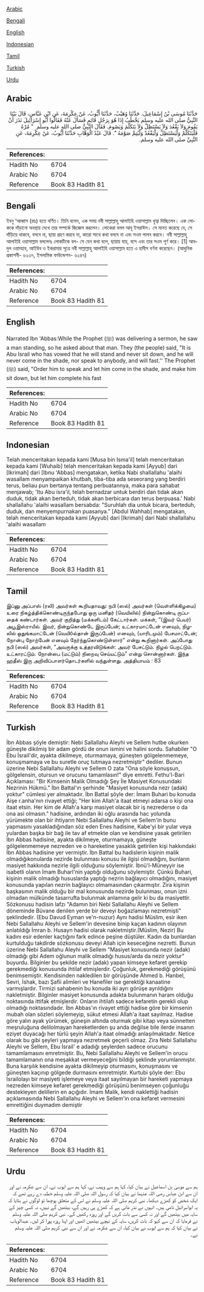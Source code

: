 [Arabic](#arabic)

[Bengali](#bengali)

[English](#english)

[Indonesian](#indonesian)

[Tamil](#tamil)

[Turkish](#turkish)

[Urdu](#urdu)

## Arabic


<div dir="rtl" lang="ar" style={{fontSize:'larger',backgroundColor:'#f8f9fa',padding:20}}>
حَدَّثَنَا مُوسَى بْنُ إِسْمَاعِيلَ، حَدَّثَنَا وُهَيْبٌ، حَدَّثَنَا أَيُّوبُ، عَنْ عِكْرِمَةَ، عَنِ ابْنِ عَبَّاسٍ، قَالَ بَيْنَا النَّبِيُّ صلى الله عليه وسلم يَخْطُبُ إِذَا هُوَ بِرَجُلٍ قَائِمٍ فَسَأَلَ عَنْهُ فَقَالُوا أَبُو إِسْرَائِيلَ نَذَرَ أَنْ يَقُومَ وَلاَ يَقْعُدَ وَلاَ يَسْتَظِلَّ وَلاَ يَتَكَلَّمَ وَيَصُومَ‏.‏ فَقَالَ النَّبِيُّ صلى الله عليه وسلم ‏ "‏ مُرْهُ فَلْيَتَكَلَّمْ وَلْيَسْتَظِلَّ وَلْيَقْعُدْ وَلْيُتِمَّ صَوْمَهُ ‏"‏‏.‏ قَالَ عَبْدُ الْوَهَّابِ حَدَّثَنَا أَيُّوبُ، عَنْ عِكْرِمَةَ، عَنِ النَّبِيِّ صلى الله عليه وسلم‏.‏
</div>
<div style={{backgroundColor:'#f8f9fa',padding:20, marginBottom: 10}}><table> <thead> <tr> <th>References:</th> <th></th> </tr> </thead> <tbody><tr><td>Hadith No</td><td>6704</td></tr><tr><td>Arabic No</td><td>6704</td></tr><tr><td>Reference</td><td>Book 83 Hadith 81</td></tr></tbody></table></div>

## Bengali


<div dir="ltr" lang="bn" style={{fontSize:'larger',backgroundColor:'#f8f9fa',padding:20}}>
ইবনু ‘আব্বাস (রাঃ) হতে বর্ণিত। তিনি বলেন, এক সময় নবী সাল্লাল্লাহু আলাইহি ওয়াসাল্লাম খুত্বা দিচ্ছিলেন। এক লোককে দাঁড়ানো অবস্থায় দেখে তার সম্পর্কে জিজ্ঞেস করলেন। লোকেরা বলল আবূ ইসরাঈল। সে মানত করেছে যে, সে দাঁড়িয়ে থাকবে, বসবে না, ছায়া গ্রহণ করবে না, কারো সাথে কথা বলবে না এবং সওম পালন করবে। নবী সাল্লাল্লাহু আলাইহি ওয়াসাল্লাম বললেনঃ লোকটিকে বল- সে যেন কথা বলে, ছায়ায় যায়, বসে এবং তার সওম পূর্ণ করে। [1] আবদুল ওয়াহ্হাব, আইউব ও ইকরামার সূত্রে নবী সাল্লাল্লাহু আলাইহি ওয়াসাল্লাম হতে এ হাদীস বর্ণনা করেছেন। (আধুনিক প্রকাশনী- ৬২৩৭, ইসলামিক ফাউন্ডেশন- ৬২৪৭)
</div>
<div style={{backgroundColor:'#f8f9fa',padding:20, marginBottom: 10}}><table> <thead> <tr> <th>References:</th> <th></th> </tr> </thead> <tbody><tr><td>Hadith No</td><td>6704</td></tr><tr><td>Arabic No</td><td>6704</td></tr><tr><td>Reference</td><td>Book 83 Hadith 81</td></tr></tbody></table></div>

## English


<div dir="ltr" lang="en" style={{fontSize:'larger',backgroundColor:'#f8f9fa',padding:20}}>
Narrated Ibn 'Abbas:While the Prophet (ﷺ) was delivering a sermon, he saw a man standing, so he asked about that man. They (the people) said, "It is Abu Israil who has vowed that he will stand and never sit down, and he will never come in the shade, nor speak to anybody, and will fast.'' The Prophet (ﷺ) said, "Order him to speak and let him come in the shade, and make him sit down, but let him complete his fast
</div>
<div style={{backgroundColor:'#f8f9fa',padding:20, marginBottom: 10}}><table> <thead> <tr> <th>References:</th> <th></th> </tr> </thead> <tbody><tr><td>Hadith No</td><td>6704</td></tr><tr><td>Arabic No</td><td>6704</td></tr><tr><td>Reference</td><td>Book 83 Hadith 81</td></tr></tbody></table></div>

## Indonesian


<div dir="ltr" lang="id" style={{fontSize:'larger',backgroundColor:'#f8f9fa',padding:20}}>
Telah menceritakan kepada kami [Musa bin Isma'il] telah menceritakan kepada kami [Wuhaib] telah menceritakan kepada kami [Ayyub] dari [Ikrimah] dari [Ibnu 'Abbas] mengatakan, ketika Nabi shallallahu 'alaihi wasallam menyampaikan khutbah, tiba-tiba ada seseorang yang berdiri terus, beliau pun bertanya tentang perbuatannya, maka para sahabat menjawab; 'Itu Abu isra'il, telah bernadzar untuk berdiri dan tidak akan duduk, tidak akan berteduh, tidak akan berbicara dan terus berpuasa.' Nabi shallallahu 'alaihi wasallam bersabda: "Suruhlah dia untuk bicara, berteduh, duduk, dan menyempurnakan puasanya." [Abdul Wahhab] mengatakan, telah menceritakan kepada kami [Ayyub] dari [Ikrimah] dari Nabi shallallahu 'alaihi wasallam
</div>
<div style={{backgroundColor:'#f8f9fa',padding:20, marginBottom: 10}}><table> <thead> <tr> <th>References:</th> <th></th> </tr> </thead> <tbody><tr><td>Hadith No</td><td>6704</td></tr><tr><td>Arabic No</td><td>6704</td></tr><tr><td>Reference</td><td>Book 83 Hadith 81</td></tr></tbody></table></div>

## Tamil


<div dir="ltr" lang="ta" style={{fontSize:'larger',backgroundColor:'#f8f9fa',padding:20}}>
இப்னு அப்பாஸ் (ரலி) அவர்கள் கூறியதாவது: நபி (ஸல்) அவர்கள் (வெள்ளிக்கிழமை) உரை நிகழ்த்திக்கொண்டிருந்தபோது ஒரு மனிதர் (வெயிலில்) நின்றுகொண்டி ருப்பதைக் கண்டார்கள். அவர் குறித்து (மக்களிடம்) கேட்டார்கள். மக்கள், “(இவர் பெயர்) அபூஇஸ்ராயீல். இவர், நின்றுகொண்டே இருப்பேன்; உட்காரமாட்டேன் எனவும், நிழலில் ஒதுங்கமாட்டேன் (வெயிóல்தான் இருப்பேன்) எனவும், (யாரிடமும்) பேசமாட்டேன்; நோன்பு நோற்பேன் எனவும் நேர்ந்துகொண்டுள்ளார்” என்று கூறினார்கள். அப்போது நபி (ஸல்) அவர்கள், “அவருக்கு உத்தரவிடுங்கள்: அவர் பேசட்டும். நிழல் பெறட்டும். உட்காரட்டும். நோன்பை (மட்டும்) நிறைவு செய்யட்டும்” என்று சொன்னார்கள். இந்த ஹதீஸ் இரு அறிவிப்பாளர்தொடர்களில் வந்துள்ளது. அத்தியாயம் : 83
</div>
<div style={{backgroundColor:'#f8f9fa',padding:20, marginBottom: 10}}><table> <thead> <tr> <th>References:</th> <th></th> </tr> </thead> <tbody><tr><td>Hadith No</td><td>6704</td></tr><tr><td>Arabic No</td><td>6704</td></tr><tr><td>Reference</td><td>Book 83 Hadith 81</td></tr></tbody></table></div>

## Turkish


<div dir="ltr" lang="tr" style={{fontSize:'larger',backgroundColor:'#f8f9fa',padding:20}}>
İbn Abbas şöyle demiştir: Nebi Sallallahu Aleyhi ve Sellem hutbe okurken güneşte dikilmiş bir adam gördü de onun ismini ve halini sordu. Sahabiler "O Ebu İsrail'dir, ayakta dikilmeye, oturmamaya, güneşten gölgelenmemeye, konuşmamaya ve bu suretle oruç tutmaya nezretmiştir" dediler. Bunun üzerine Nebi Sallallahu Aleyhi ve Sellem O zata "Ona söyle konuşsun, gölgelensin, otursun ve orucunu tamamlasın!" diye emretti. Fethu'l-Bari Açıklaması: "Bir Kimsenin Malik Olmadığı Şey İle Masiyet Konusundaki Nezrinin Hükmü." İbn Battal'ın şerhinde "Masiyet konusunda nezr (adak) yoktur" cümlesi yer almaktadır. İbn Battal şöyle der: İmam Buhari bu konuda Aişe r.anha'nın rivayet ettiği; "Her kim Allah'a itaat etmeyi adarsa o kişi ona itaat etsin. Her kim de Allah'a karşı masiyet olacak bir iş nezrederse o da ona asi olmasın." hadisine, ardından iki oğlu arasında hac yolunda yürümekte olan bir ihtiyarın Nebi Sallallahu Aleyhi ve Sellem'in bunu yapmasını yasakladığından söz eden Enes hadisine, Kabe'yi bir yular veya yulardan başka bir bağ ile tav af etmekte olan ve kendisine yasak getirilen İbn Abbas hadisine, ayakta dikilmeye, oturmamaya, güneşte gölgelenmemeye nezreden ve o hareketine yasaklık getirilen kişi hakkındaki İbn Abbas hadisine yer vermiştir. İbn Battal bu hadislerin kişinin malik olmadığıkonularda nezirde bulunması konusu ile ilgisi olmadığını, bunların masiyet hakkında nezirle ilgili olduğunu söylemiştir. İbnü'l-Müneyyir ise isabetli olanın İmam Buharl'nin yaptığı olduğunu söylemiştir. Çünkü Buhari, kişinin malik olmadığı hususlarda yaptığı nezrin bağlayıcı olmadığını, masiyet konusunda yapılan nezrin bağlayıcı olmamasından çıkarmıştır. Zira kişinin başkasının malik olduğu bir mal konusunda nezirde bulunması, onun izni olmadan mülkünde tasarrufta bulunmak anlamına gelir ki bu da masiyettir. Sözkonusu hadisin lafzı "Adamın biri Nebi Sallallahu Aleyhi ve Sellem döneminde Büvane denilen yerde bir deveyi boğazlamayı nezretmişti" şeklindedir. (Ebu Davud Eyman ve'n-nuzur) Aynı hadisi Müslim, esir iken Nebi Sallallahu Aleyhi ve Sellem'in devesine binip kaçan kadının olayının anlatıldığı İmran b. Husayn hadisi olarak nakletmiştir.(Müslim, Nezir) Bu kadını esir edenler kaçtığını fark edince peşine düştüler. Kadın da bunlardan kurtulduğu takdirde sözkonusu deveyi Allah için keseceğine nezretti. Bunun üzerine Nebi Sallallahu Aleyhi ve Sellem "Masiyet konusunda nezir (adak) olmadığı gibi Adem oğlunun malik olmadığı husus/arda da nezir yoktur" buyurdu. Bilginler bu şekilde nezir (adak) yapan kimseye kefaret gerekip gerekmediği konusunda ihtilaf etmişlerdir. Çoğunluk, gerekmediği görüşünü benimsemiştir. Kendisinden nakledilen bir görüşünde Ahmed b. Hanbel, Sevri, İshak, bazı Şafii alimleri ve Hanefiler ise gerektiği kanaatine varmışlardır. Tirmizi sahabenin bu konuda iki ayrı görüşe ayrıldığını nakletmiştir. Bilginler masiyet konusunda adakta bulunmanın haram olduğu noktasında ittifak etmişlerdir. Onların ihtilafı sadece kefaretin gerekli olup olmadığı noktasındadır. İbn Abbas'ın rivayet ettiği hadise göre bir kimsenin mubah olan sözleri söylemeyip, sükut etmesi Allah'a itaat sayılmaz. Hadise göre yalın ayak yürümek, güneşin altında oturmak gibi kitap veya sünnetten meşruluğuna delilolmayan hareketlerden şu anda değilse bile ilerde insanın eziyet duyacağı her türlü şeyin Allah'a itaat olmadığı anlaşılmaktadır. Netice olarak bu gibi şeyleri yapmaya nezretmek geçerli olmaz. Zira Nebi Sallallahu Aleyhi ve Sellem, Ebu İsrail' e adadığı şeylerden sadece orucunu tamamlamasını emretmiştir. Bu, Nebi Sallallahu Aleyhi ve Sellem'in orucu tamamlamanın ona meşakkat vermeyeceğini bildiği şeklinde yorumlanmıştır. Buna karşılık kendisine ayakta dikilmeyip oturmasını, konuşmasını ve güneşten kaçınıp gölgede durmasını emretmiştir. Kurtubi şöyle der: Ebu İsrailolayı bir masiyeti işlemeye veya itaat sayılmayan bir hareketi yapmaya nezreden kimseye kefaret gerekmediği görüşünü benimseyen çoğunluğu destekleyen delillerin en açığıdır. İmam Malik, kendi naklettiği hadisin açıklamasında Nebi Sallallahu Aleyhi ve Sellem'in ona kefaret vermesini emrettiğini duymadım demiştir
</div>
<div style={{backgroundColor:'#f8f9fa',padding:20, marginBottom: 10}}><table> <thead> <tr> <th>References:</th> <th></th> </tr> </thead> <tbody><tr><td>Hadith No</td><td>6704</td></tr><tr><td>Arabic No</td><td>6704</td></tr><tr><td>Reference</td><td>Book 83 Hadith 81</td></tr></tbody></table></div>

## Urdu


<div dir="rtl" lang="ur" style={{fontSize:'larger',backgroundColor:'#f8f9fa',padding:20}}>
ہم سے موسیٰ بن اسماعیل نے بیان کیا، کہا ہم سے وہیب نے، کہا ہم سے ایوب نے، ان سے عکرمہ نے اور ان سے ابن عباس رضی اللہ عنہما نے بیان کیا کہ رسول اللہ صلی اللہ علیہ وسلم خطبہ دے رہے تھے کہ ایک شخص کو کھڑے دیکھا۔ نبی کریم صلی اللہ علیہ وسلم نے اس کے متعلق پوچھا تو لوگوں نے بتایا کہ یہ ابواسرائیل نامی ہیں۔ انہوں نے نذر مانی ہے کہ کھڑے ہی رہیں گے، بیٹھیں گے نہیں، نہ کسی چیز کے سایہ میں بیٹھیں گے اور نہ کسی سے بات کریں گے اور روزہ رکھیں گے۔ نبی کریم صلی اللہ علیہ وسلم نے فرمایا کہ ان سے کہو کہ بات کریں، سایہ کے نیچے بیٹھیں اٹھیں اور اپنا روزہ پورا کر لیں۔ عبدالوہاب نے بیان کیا کہ ہم سے ایوب نے بیان کیا، ان سے عکرمہ نے اور ان سے نبی کریم صلی اللہ علیہ وسلم نے۔
</div>
<div style={{backgroundColor:'#f8f9fa',padding:20, marginBottom: 10}}><table> <thead> <tr> <th>References:</th> <th></th> </tr> </thead> <tbody><tr><td>Hadith No</td><td>6704</td></tr><tr><td>Arabic No</td><td>6704</td></tr><tr><td>Reference</td><td>Book 83 Hadith 81</td></tr></tbody></table></div>